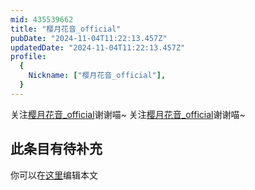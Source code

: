 ```yaml
---
mid: 435539662
title: "樱月花音_official"
pubDate: "2024-11-04T11:22:13.457Z"
updatedDate: "2024-11-04T11:22:13.457Z"
profile:
  {
    Nickname: ["樱月花音_official"],
  }
---
```


关注[樱月花音_official](https://space.bilibili.com/435539662)谢谢喵~ 关注[樱月花音_official](https://space.bilibili.com/435539662)谢谢喵~

## 此条目有待补充
你可以在[这里](https://github.com/Yuhanawa/VTuber.ICU-Content/edit/master/v/樱月花音_official/index.md)编辑本文
